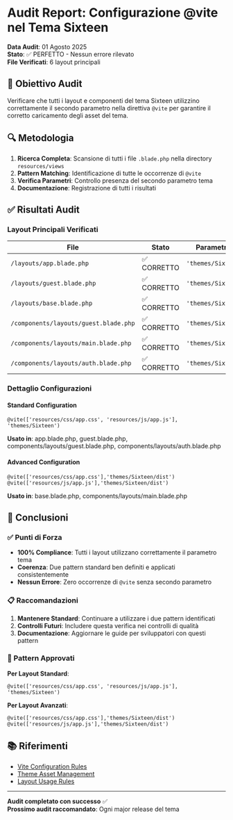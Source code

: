# Audit Report: Configurazione @vite nel Tema Sixteen

**Data Audit**: 01 Agosto 2025  
**Stato**: ✅ PERFETTO - Nessun errore rilevato  
**File Verificati**: 6 layout principali  

## 🎯 Obiettivo Audit

Verificare che tutti i layout e componenti del tema Sixteen utilizzino correttamente il secondo parametro nella direttiva `@vite` per garantire il corretto caricamento degli asset del tema.

## 🔍 Metodologia

1. **Ricerca Completa**: Scansione di tutti i file `.blade.php` nella directory `resources/views`
2. **Pattern Matching**: Identificazione di tutte le occorrenze di `@vite`
3. **Verifica Parametri**: Controllo presenza del secondo parametro tema
4. **Documentazione**: Registrazione di tutti i risultati

## ✅ Risultati Audit

### Layout Principali Verificati

| File | Stato | Parametro Tema |
|------|-------|----------------|
| `/layouts/app.blade.php` | ✅ CORRETTO | `'themes/Sixteen'` |
| `/layouts/guest.blade.php` | ✅ CORRETTO | `'themes/Sixteen'` |
| `/layouts/base.blade.php` | ✅ CORRETTO | `'themes/Sixteen/dist'` |
| `/components/layouts/guest.blade.php` | ✅ CORRETTO | `'themes/Sixteen'` |
| `/components/layouts/main.blade.php` | ✅ CORRETTO | `'themes/Sixteen/dist'` |
| `/components/layouts/auth.blade.php` | ✅ CORRETTO | `'themes/Sixteen'` |

### Dettaglio Configurazioni

#### Standard Configuration
```blade
@vite(['resources/css/app.css', 'resources/js/app.js'], 'themes/Sixteen')
```
**Usato in**: app.blade.php, guest.blade.php, components/layouts/guest.blade.php, components/layouts/auth.blade.php

#### Advanced Configuration
```blade
@vite(['resources/css/app.css'],'themes/Sixteen/dist')
@vite(['resources/js/app.js'],'themes/Sixteen/dist')
```
**Usato in**: base.blade.php, components/layouts/main.blade.php

## 🎉 Conclusioni

### ✅ Punti di Forza
- **100% Compliance**: Tutti i layout utilizzano correttamente il parametro tema
- **Coerenza**: Due pattern standard ben definiti e applicati consistentemente
- **Nessun Errore**: Zero occorrenze di `@vite` senza secondo parametro

### 📋 Raccomandazioni
1. **Mantenere Standard**: Continuare a utilizzare i due pattern identificati
2. **Controlli Futuri**: Includere questa verifica nei controlli di qualità
3. **Documentazione**: Aggiornare le guide per sviluppatori con questi pattern

### 🔧 Pattern Approvati

**Per Layout Standard**:
```blade
@vite(['resources/css/app.css', 'resources/js/app.js'], 'themes/Sixteen')
```

**Per Layout Avanzati**:
```blade
@vite(['resources/css/app.css'],'themes/Sixteen/dist')
@vite(['resources/js/app.js'],'themes/Sixteen/dist')
```

## 📚 Riferimenti

- [Vite Configuration Rules](./vite-configuration-rules.md)
- [Theme Asset Management](./assets.md)
- [Layout Usage Rules](./layout-usage-rules.md)

---

**Audit completato con successo** ✅  
**Prossimo audit raccomandato**: Ogni major release del tema
